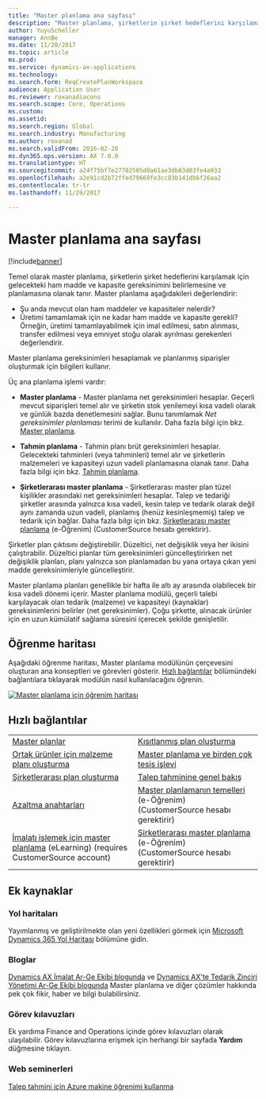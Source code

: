 ```yaml
---
title: "Master planlama ana sayfası"
description: "Master planlama, şirketlerin şirket hedeflerini karşılamak için gelecekteki ham madde ve kapasite gereksinimini belirlemesine ve planlamasına olanak tanır."
author: YuyuScheller
manager: AnnBe
ms.date: 11/20/2017
ms.topic: article
ms.prod: 
ms.service: dynamics-ax-applications
ms.technology: 
ms.search.form: ReqCreatePlanWorkspace
audience: Application User
ms.reviewer: roxanadiaconu
ms.search.scope: Core, Operations
ms.custom: 
ms.assetid: 
ms.search.region: Global
ms.search.industry: Manufacturing
ms.author: roxanad
ms.search.validFrom: 2016-02-28
ms.dyn365.ops.version: AX 7.0.0
ms.translationtype: HT
ms.sourcegitcommit: a24f75bf7e27702505d8a61ae3db83d03fe4a933
ms.openlocfilehash: a2e91cd2b72ffed78669fe3cc83b141db6f26aa2
ms.contentlocale: tr-tr
ms.lasthandoff: 11/29/2017

---
```


# <a name="master-planning-home-page"></a>Master planlama ana sayfası

[!include[banner](../includes/banner.md)]


Temel olarak master planlama, şirketlerin şirket hedeflerini karşılamak için gelecekteki ham madde ve kapasite gereksinimini belirlemesine ve planlamasına olanak tanır. Master planlama aşağıdakileri değerlendirir: 

-  Şu anda mevcut olan ham maddeler ve kapasiteler nelerdir? 
-  Üretimi tamamlamak için ne kadar ham madde ve kapasite gerekli? Örneğin, üretimi tamamlayabilmek için imal edilmesi, satın alınması, transfer edilmesi veya emniyet stoğu olarak ayrılması gerekenleri değerlendirir.

Master planlama gereksinimleri hesaplamak ve planlanmış siparişler oluşturmak için bilgileri kullanır.

Üç ana planlama işlemi vardır:

-  **Master planlama** - Master planlama net gereksinimleri hesaplar. Geçerli mevcut siparişleri temel alır ve şirketin stok yenilemeyi kısa vadeli olarak ve günlük bazda denetlemesini sağlar. Bunu tanımlamak *Net gereksinimler planlaması* terimi de kullanılır. Daha fazla bilgi için bkz. [Master planlama](master-plans.md). 

-  **Tahmin planlama** - Tahmin planı brüt gereksinimleri hesaplar. Gelecekteki tahminleri (veya tahminleri) temel alır ve şirketlerin malzemeleri ve kapasiteyi uzun vadeli planlamasına olanak tanır. Daha fazla bilgi için bkz. [Tahmin planlama](introduction-demand-forecasting.md). 

-  **Şirketlerarası master planlama** - Şirketlerarası master plan tüzel kişilikler arasındaki net gereksinimleri hesaplar. Talep ve tedariği şirketler arasında yalnızca kısa vadeli, kesin talep ve tedarik olarak değil aynı zamanda uzun vadeli, planlamış (henüz kesinleşmemiş) talep ve tedarik için bağlar. Daha fazla bilgi için bkz. [Şirketlerarası master planlama](https://mbspartner.microsoft.com/AX/CourseOverview/1276)  (e-Öğrenim) (CustomerSource hesabı gerektirir). 

Şirketler plan çıktısını değiştirebilir. Düzeltici, net değişiklik veya her ikisini çalıştırabilir. Düzeltici planlar tüm gereksinimleri güncelleştirirken net değişiklik planları, planı yalnızca son planlamadan bu yana ortaya çıkan yeni madde gereksinimleriyle güncelleştirir.

Master planlama planları genellikle bir hafta ile altı ay arasında olabilecek bir kısa vadeli dönemi içerir. Master planlama modülü, geçerli talebi karşılayacak olan tedarik (malzeme) ve kapasiteyi (kaynaklar) gereksinimlerini belirler (net gereksinimler). Çoğu şirkette, alınacak ürünler için en uzun kümülatif sağlama süresini içerecek şekilde genişletilir.

## <a name="learning-map"></a>Öğrenme haritası

Aşağıdaki öğrenme haritası, Master planlama modülünün çerçevesini oluşturan ana konseptleri ve görevleri gösterir. [Hızlı bağlantılar](#quick-links) bölümündeki bağlantılara tıklayarak modülün nasıl kullanılacağını öğrenin.

[![Master planlama için öğrenim haritası](./media/master-planning-learning-map.png)](./media/master-planning-learning-map.png)

## <a name="quick-links"></a>Hızlı bağlantılar
|      |   |
|------|---|
|        [Master planlar](master-plans.md)       |     [Kısıtlanmış plan oluşturma](./tasks/constrained-plan.md)  |
| [Ortak ürünler için malzeme planı oluşturma](./tasks/create-material-plan-co-products.md)   |  [Master planlama ve birden çok tesis işlevi](master-plan-multisite-functionality.md)  |
| [Şirketlerarası plan oluşturma](./tasks/create-intercompany-plan.md) | [Talep tahminine genel bakış](introduction-demand-forecasting.md)  | 
|[Azaltma anahtarları](reduction-keys.md)| [Master planlamanın temelleri](https://mbspartner.microsoft.com/AX/CourseOverview/1275) (e-Öğrenim) (CustomerSource hesabı gerektirir)     |
|  [İmalatı işlemek için master planlama](https://mbspartner.microsoft.com/D365E/CourseOverview/1514) (eLearning) (requires CustomerSource account) | [Şirketlerarası master planlama](https://mbspartner.microsoft.com/AX/CourseOverview/1276) (e-Öğrenim) (CustomerSource hesabı gerektirir)|
                                  
## <a name="additional-resources"></a>Ek kaynaklar

### <a name="roadmaps"></a>Yol haritaları
Yayımlanmış ve geliştirilmekte olan yeni özellikleri görmek için [Microsoft Dynamics 365 Yol Haritası](https://roadmap.dynamics.com/) bölümüne gidin.

### <a name="blogs"></a>Bloglar
[Dynamics AX İmalat Ar-Ge Ekibi blogunda](https://blogs.msdn.microsoft.com/axmfg) ve [Dynamics AX'te Tedarik Zinciri Yönetimi Ar-Ge Ekibi blogunda](https://blogs.msdn.microsoft.com/dynamicsaxscm) Master planlama ve diğer çözümler hakkında pek çok fikir, haber ve bilgi bulabilirsiniz.

### <a name="task-guides"></a>Görev kılavuzları
Ek yardıma Finance and Operations içinde görev kılavuzları olarak ulaşılabilir. Görev kılavuzlarına erişmek için herhangi bir sayfada **Yardım** düğmesine tıklayın.

### <a name="webinars"></a>Web seminerleri
[Talep tahmini için Azure makine öğrenimi kullanma](https://www.youtube.com/watch?v=4nQsccdFFDA&feature=youtu.be)





